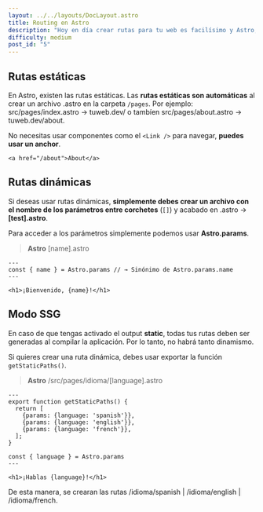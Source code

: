 ```yaml
---
layout: ../../layouts/DocLayout.astro
title: Routing en Astro
description: "Hoy en día crear rutas para tu web es facilísimo y Astro, no se queda atrás."
difficulty: medium
post_id: "5"
---
```


## Rutas estáticas

En Astro, existen las rutas estáticas. Las **rutas estáticas son automáticas** al crear un archivo .astro en la carpeta `/pages`. Por ejemplo: src/pages/index.astro → tuweb.dev/ o tambíen src/pages/about.astro &rarr; tuweb.dev/about.

No necesitas usar componentes como el `<Link />` para navegar, **puedes usar un anchor**. 
```tsx
<a href="/about">About</a>
```
## Rutas dinámicas

Si deseas usar rutas dinámicas, **simplemente debes crear un archivo con el nombre de los parámetros entre corchetes** (`[]`) y acabado en .astro &rarr; **[test].astro**.

Para acceder a los parámetros simplemente podemos usar **Astro.params**.

> **Astro** [name].astro
```astro  
---
const { name } = Astro.params // → Sinónimo de Astro.params.name
---

<h1>¡Bienvenido, {name}!</h1>
```

## Modo SSG

En caso de que tengas activado el output **static**, todas tus rutas deben ser generadas al compilar la aplicación. Por lo tanto, no habrá tanto dinamismo.

Si quieres crear una ruta dinámica, debes usar exportar la función `getStaticPaths()`.

> **Astro** /src/pages/idioma/[language].astro
```astro
---
export function getStaticPaths() {
  return [
    {params: {language: 'spanish'}},
    {params: {language: 'english'}},
    {params: {language: 'french'}},
  ];
}

const { language } = Astro.params 
---

<h1>¡Hablas {language}!</h1>
```

De esta manera, se crearan las rutas /idioma/spanish | /idioma/english | /idioma/french.
